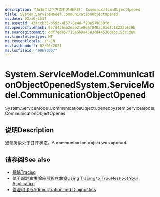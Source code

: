 ```yaml
---
description: 了解有关以下方面的详细信息： CommunicationObjectOpened
title: System.ServiceModel.CommunicationObjectOpened
ms.date: 03/30/2017
ms.assetid: 431ccb35-b593-4157-8e4d-f20e579630fd
ms.openlocfilehash: 957d456aa2e5e21e86af840ac01dfb18223b639b
ms.sourcegitcommit: ddf7edb67715a5b9a45e3dd44536dabc153c1de0
ms.translationtype: MT
ms.contentlocale: zh-CN
ms.lasthandoff: 02/06/2021
ms.locfileid: "99676607"
---
```

# <a name="systemservicemodelcommunicationobjectopened"></a><span data-ttu-id="ed4c7-103">System.ServiceModel.CommunicationObjectOpened</span><span class="sxs-lookup"><span data-stu-id="ed4c7-103">System.ServiceModel.CommunicationObjectOpened</span></span>

<span data-ttu-id="ed4c7-104">System.ServiceModel.CommunicationObjectOpened</span><span class="sxs-lookup"><span data-stu-id="ed4c7-104">System.ServiceModel.CommunicationObjectOpened</span></span>  
  
## <a name="description"></a><span data-ttu-id="ed4c7-105">说明</span><span class="sxs-lookup"><span data-stu-id="ed4c7-105">Description</span></span>  

 <span data-ttu-id="ed4c7-106">通信对象处于打开状态。</span><span class="sxs-lookup"><span data-stu-id="ed4c7-106">A communication object was opened.</span></span>  
  
## <a name="see-also"></a><span data-ttu-id="ed4c7-107">请参阅</span><span class="sxs-lookup"><span data-stu-id="ed4c7-107">See also</span></span>

- [<span data-ttu-id="ed4c7-108">跟踪</span><span class="sxs-lookup"><span data-stu-id="ed4c7-108">Tracing</span></span>](index.md)
- [<span data-ttu-id="ed4c7-109">使用跟踪来排除应用程序故障</span><span class="sxs-lookup"><span data-stu-id="ed4c7-109">Using Tracing to Troubleshoot Your Application</span></span>](using-tracing-to-troubleshoot-your-application.md)
- [<span data-ttu-id="ed4c7-110">管理和诊断</span><span class="sxs-lookup"><span data-stu-id="ed4c7-110">Administration and Diagnostics</span></span>](../index.md)
